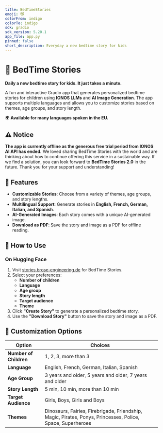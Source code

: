 ```yaml
---
title: BedTimeStories
emoji: 😻
colorFrom: indigo
colorTo: indigo
sdk: gradio
sdk_version: 5.20.1
app_file: app.py
pinned: false
short_description: Everyday a new bedtime story for kids
---
```


# 🥱 BedTime Stories

**Daily a new bedtime story for kids. It just takes a minute.**

A fun and interactive Gradio app that generates personalized bedtime stories for children using **IONOS LLMs** and **AI Image Generation**. The app supports multiple languages and allows you to customize stories based on themes, age groups, and story length.

🌍 **Available for many languages spoken in the EU.**


## ⚠️ Notice
**The app is currently offline as the generous free trial period from IONOS AI API has ended.** We loved sharing BedTime Stories with the world and are thinking about how to continue offering this service in a sustainable way. If we find a solution, you can look forward to **BedTime Stories 2.0** in the future. Thank you for your support and understanding!


## 🌟 Features
- **Customizable Stories**: Choose from a variety of themes, age groups, and story lengths.
- **Multilingual Support**: Generate stories in **English, French, German, Italian, and Spanish**.
- **AI-Generated Images**: Each story comes with a unique AI-generated image.
- **Download as PDF**: Save the story and image as a PDF for offline reading.


## 🚀 How to Use

### On Hugging Face
1. Visit [stories.brose-engineering.de](https://stories.brose-engineering.de/) for BedTime Stories.
2. Select your preferences:
   - **Number of children**
   - **Language**
   - **Age group**
   - **Story length**
   - **Target audience**
   - **Theme**
3. Click **"Create Story"** to generate a personalized bedtime story.
4. Use the **"Download Story"** button to save the story and image as a PDF.


## 📝 Customization Options

| Option               | Choices                                                                 |
|----------------------|-------------------------------------------------------------------------|
| **Number of Children** | 1, 2, 3, more than 3                                                   |
| **Language**         | English, French, German, Italian, Spanish                              |
| **Age Group**        | 3 years and older, 5 years and older, 7 years and older                 |
| **Story Length**     | 5 min, 10 min, more than 10 min                                         |
| **Target Audience**  | Girls, Boys, Girls and Boys                                             |
| **Themes**           | Dinosaurs, Fairies, Firebrigade, Friendship, Magic, Pirates, Ponys, Princesses, Police, Space, Superheroes |